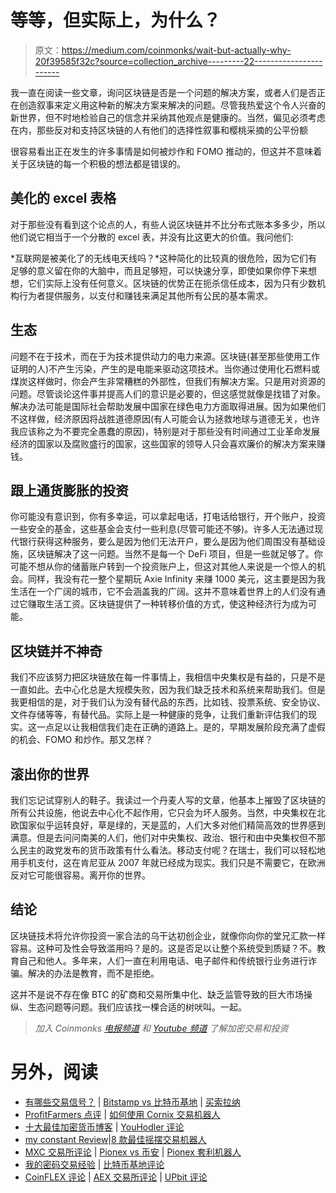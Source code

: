 # 等等，但实际上，为什么？

> 原文：<https://medium.com/coinmonks/wait-but-actually-why-20f39585f32c?source=collection_archive---------22----------------------->

我一直在阅读一些文章，询问区块链是否是一个问题的解决方案，或者人们是否正在创造叙事来定义用这种新的解决方案来解决的问题。尽管我热爱这个令人兴奋的新世界，但不时地检验自己的信念并采纳其他观点是健康的。当然，偏见必须考虑在内，那些反对和支持区块链的人有他们的选择性叙事和樱桃采摘的公平份额

很容易看出正在发生的许多事情是如何被炒作和 FOMO 推动的，但这并不意味着关于区块链的每一个积极的想法都是错误的。

## **美化的 excel 表格**

对于那些没有看到这个论点的人，有些人说区块链并不比分布式账本多多少，所以他们说它相当于一个分散的 excel 表，并没有比这更大的价值。我问他们:

*互联网是被美化了的无线电天线吗？*这种简化的比较真的很危险，因为它们有足够的意义留在你的大脑中，而且足够短，可以快速分享，即使如果你停下来想想，它们实际上没有任何意义。区块链的优势正在扼杀信任成本，因为只有少数机构行为者提供服务，以支付和赚钱来满足其他所有公民的基本需求。

## **生态**

问题不在于技术，而在于为技术提供动力的电力来源。区块链(甚至那些使用工作证明的人)不产生污染，产生的是电能来驱动这项技术。当你通过使用化石燃料或煤炭这样做时，你会产生非常糟糕的外部性，但我们有解决方案。只是用对资源的问题。尽管谈论这件事并提高人们的意识是必要的，但这感觉就像是找错了对象。解决办法可能是国际社会帮助发展中国家在绿色电力方面取得进展。因为如果他们不这样做，经济原因将战胜道德原因(有人可能会认为拯救地球与道德无关，也许我应该称之为不要完全愚蠢的原因)，特别是对于那些没有时间通过工业革命发展经济的国家以及腐败盛行的国家，这些国家的领导人只会喜欢廉价的解决方案来赚钱。

## 跟上通货膨胀的投资

你可能没有意识到，你有多幸运，可以拿起电话，打电话给银行，开个账户，投资一些安全的基金，这些基金会支付一些利息(尽管可能还不够)。许多人无法通过现代银行获得这种服务，要么是因为他们无法开户，要么是因为他们周围没有基础设施，区块链解决了这一问题。当然不是每一个 DeFi 项目，但是一些就足够了。你可能不想从你的储蓄账户转到一个投资账户上，但这对其他人来说是一个惊人的机会。同样，我没有花一整个星期玩 Axie Infinity 来赚 1000 美元，这主要是因为我生活在一个广阔的城市，它不会涵盖我的广阔。这并不意味着世界上的人们没有通过它赚取生活工资。区块链提供了一种转移价值的方式，使这种经济行为成为可能。

## **区块链并不神奇**

我们不应该努力把区块链放在每一件事情上，我相信中央集权是有益的，只是不是一直如此。去中心化总是大规模失败，因为我们缺乏技术和系统来帮助我们。但是我更相信的是，对于我们认为没有替代品的东西，比如钱、投票系统、安全协议、文件存储等等，有替代品。实际上是一种健康的竞争，让我们重新评估我们的现实。这一点足以让我相信我们走在正确的道路上。是的，早期发展阶段充满了虚假的机会、FOMO 和炒作。那又怎样？

## **滚出你的世界**

我们忘记试穿别人的鞋子。我读过一个丹麦人写的文章，他基本上摧毁了区块链的所有公共设施，他说去中心化不起作用，它只会为坏人服务。当然，中央集权在北欧国家似乎运转良好，草是绿的，天是蓝的，人们大多对他们精简高效的世界感到满意。但是去问问南美的人们，他们对中央集权、政治、银行和由中央集权但不那么民主的政党发布的货币政策有什么看法。移动支付呢？在瑞士，我们可以轻松地用手机支付，这在肯尼亚从 2007 年就已经成为现实。我们只是不需要它，在欧洲反对它可能很容易。离开你的世界。

## **结论**

区块链技术将允许你投资一家合法的乌干达初创企业，就像你向你的堂兄汇款一样容易。这种可及性会导致滥用吗？是的。这是否足以让整个系统受到质疑？不。教育自己和他人。多年来，人们一直在利用电话、电子邮件和传统银行业务进行诈骗。解决的办法是教育，而不是拒绝。

这并不是说不存在像 BTC 的矿商和交易所集中化、缺乏监管导致的巨大市场操纵、生态问题等问题。我们应该找一棵合适的树吠叫。一起。

> *加入 Coinmonks* [*电报频道*](https://t.me/coincodecap) *和* [*Youtube 频道*](https://www.youtube.com/c/coinmonks/videos) *了解加密交易和投资*

# 另外，阅读

*   [有哪些交易信号？](https://coincodecap.com/trading-signal) | [Bitstamp vs 比特币基地](https://coincodecap.com/bitstamp-coinbase) | [买索拉纳](https://coincodecap.com/buy-solana)
*   [ProfitFarmers 点评](https://coincodecap.com/profitfarmers-review) | [如何使用 Cornix 交易机器人](https://coincodecap.com/cornix-trading-bot)
*   [十大最佳加密货币博客](https://coincodecap.com/best-cryptocurrency-blogs) | [YouHodler 评论](https://coincodecap.com/youhodler-review)
*   [my constant Review](https://coincodecap.com/myconstant-review)|[8 款最佳摇摆交易机器人](https://coincodecap.com/best-swing-trading-bots)
*   [MXC 交易所评论](/coinmonks/mxc-exchange-review-3af0ec1cba8c) | [Pionex vs 币安](https://coincodecap.com/pionex-vs-binance) | [Pionex 套利机器人](https://coincodecap.com/pionex-arbitrage-bot)
*   [我的密码交易经验](/coinmonks/my-experience-with-crypto-copy-trading-d6feb2ce3ac5) | [比特币基地评论](/coinmonks/coinbase-review-6ef4e0f56064)
*   [CoinFLEX 评论](https://coincodecap.com/coinflex-review) | [AEX 交易所评论](https://coincodecap.com/aex-exchange-review) | [UPbit 评论](https://coincodecap.com/upbit-review)